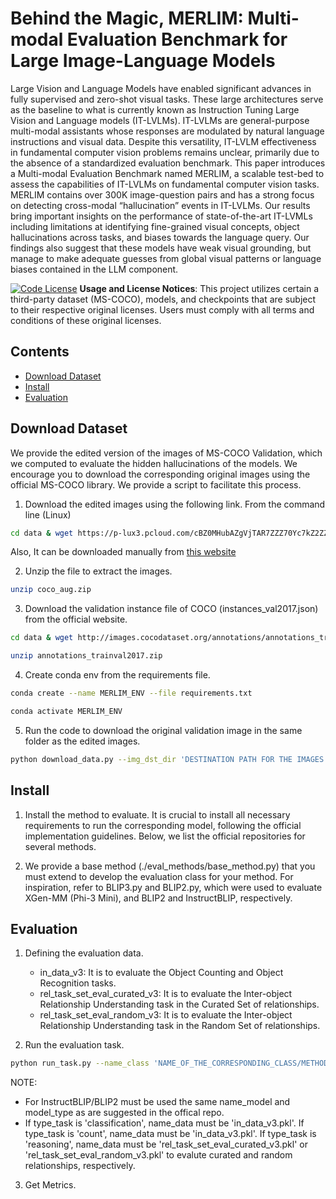 # Behind the Magic, MERLIM: Multi-modal Evaluation Benchmark for Large Image-Language Models

Large Vision and Language Models have enabled significant advances in fully supervised and zero-shot visual tasks. These large architectures serve as the baseline to what is currently known as Instruction Tuning Large Vision and Language models (IT-LVLMs). IT-LVLMs are general-purpose multi-modal assistants whose responses are modulated by natural language instructions and visual data. Despite this versatility, IT-LVLM effectiveness in fundamental computer vision problems remains unclear, primarily due to the absence of a standardized evaluation benchmark. This paper introduces a Multi-modal Evaluation Benchmark named MERLIM, a scalable test-bed to assess the capabilities of IT-LVLMs on fundamental computer vision tasks. MERLIM contains over 300K image-question pairs and has a strong focus on detecting cross-modal “hallucination” events in IT-LVLMs. Our results bring important insights on the performance of state-of-the-art IT-LVMLs including limitations at identifying fine-grained visual concepts, object hallucinations across tasks, and biases towards the language query. Our findings also suggest that these models have weak visual grounding, but manage to make adequate guesses from global visual patterns or language biases contained in the LLM component.

[![Code License](https://img.shields.io/badge/Code%20License-Apache_2.0-green.svg)](https://github.com/tatsu-lab/stanford_alpaca/blob/main/LICENSE)
**Usage and License Notices**: This project utilizes certain a third-party dataset (MS-COCO), models, and checkpoints that are subject to their respective original licenses. Users must comply with all terms and conditions of these original licenses.

## Contents
- [Download Dataset](#download-dataset)
- [Install](#install)
- [Evaluation](#evaluation)

## Download Dataset

We provide the edited version of the images of MS-COCO Validation, which we computed to evaluate the hidden hallucinations of the models. We encourage you to download the corresponding original images using the official MS-COCO library. We provide a script to facilitate this process. 

1. Download the edited images using the following link.
From the command line (Linux)
```bash
cd data & wget https://p-lux3.pcloud.com/cBZ0MHubAZgVjTAR7ZZZ70Yc7kZ2ZZ89JZkZyxE68QZd4ZIpZd8ZdHZEzZszZgLZDQZq8ZGLZQ4ZyHZzQZlpZLSlu0ZtXYmuw9KBSFicN5G95DEFSky8R1V/coco_aug.zip
```
Also, It can be downloaded manually from [this website](https://u.pcloud.link/publink/show?code=kZLSlu0ZAvE3vnlBm5LExM9TCG4AlLttiNHy)

2. Unzip the file to extract the images.
```bash
unzip coco_aug.zip
```
3. Download the validation instance file of COCO (instances_val2017.json) from the official website.
```bash
cd data & wget http://images.cocodataset.org/annotations/annotations_trainval2017.zip
```
```bash
unzip annotations_trainval2017.zip
```
4. Create conda env from the requirements file.
```bash
conda create --name MERLIM_ENV --file requirements.txt
```
```bash
conda activate MERLIM_ENV
```
5. Run the code to download the original validation image in the same folder as the edited images.
```bash
python download_data.py --img_dst_dir 'DESTINATION PATH FOR THE IMAGES' --annFile 'PATH TO THE FILE (instances_val2017.json)'
```

## Install

1. Install the method to evaluate. It is crucial to install all necessary requirements to run the corresponding model, following the official implementation guidelines. Below, we list the official repositories for several methods.

2. We provide a base method (./eval_methods/base_method.py) that you must extend to develop the evaluation class for your method. For inspiration, refer to BLIP3.py and BLIP2.py, which were used to evaluate XGen-MM (Phi-3 Mini), and BLIP2 and InstructBLIP, respectively.

## Evaluation

1. Defining the evaluation data.
    - in_data_v3: It is to evaluate the Object Counting and Object Recognition tasks.
    - rel_task_set_eval_curated_v3: It is to evaluate the Inter-object Relationship Understanding task in the Curated Set of relationships. 
    - rel_task_set_eval_random_v3: It is to evaluate the Inter-object Relationship Understanding task in the Random Set of relationships. 

2. Run the evaluation task. 
```bash
python run_task.py --name_class 'NAME_OF_THE_CORRESPONDING_CLASS/METHOD_TO_EVAL_IN_EVAL_METHODS_FOLDER' --name_model 'NAME_OF_THE_MODEL' --model_type 'TYPE_OF_LLM_MODEL' --name_data 'NAME_OF_THE_EVALUATION_DATA_ACCORDING_TO_THE_TASK' --main_img_dir 'IMAGE_FOLDER' --main_data_dir 'FOLDER_THAT_CONTAINS_THE_EVAL_DATA' --type_task 'TASK_TO_EVAL' --exp_name 'NAME_OF_THE_EXP' --num_question 'MUST_BE_AN_INT_VALUE_FROM_0_TO_4_TO_SEL_THE_QUESTION_FOR_THE_OBJECT_RECOGNITION_TASK' --num_steps2save 'INT_VALUE_THAT_MEANS_THE_FREQUENCY_TO_SAVE' --cfg-path 'CONF_FILE_PATH_FOR_MINIGPT4' --model_path 'MODEL_PATH_FOR_LAVA/OTHERS'
```
NOTE: 
- For InstructBLIP/BLIP2 must be used the same name_model and model_type as are suggested in the offical repo. 
- If type_task is 'classification',  name_data must be 'in_data_v3.pkl'. If type_task is 'count',  name_data must be 'in_data_v3.pkl'. If type_task is 'reasoning', name_data must be 'rel_task_set_eval_curated_v3.pkl' or 'rel_task_set_eval_random_v3.pkl' to evalute curated and random relationships, respectively. 

3. Get Metrics.



